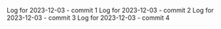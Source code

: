 Log for 2023-12-03 - commit 1
Log for 2023-12-03 - commit 2
Log for 2023-12-03 - commit 3
Log for 2023-12-03 - commit 4
